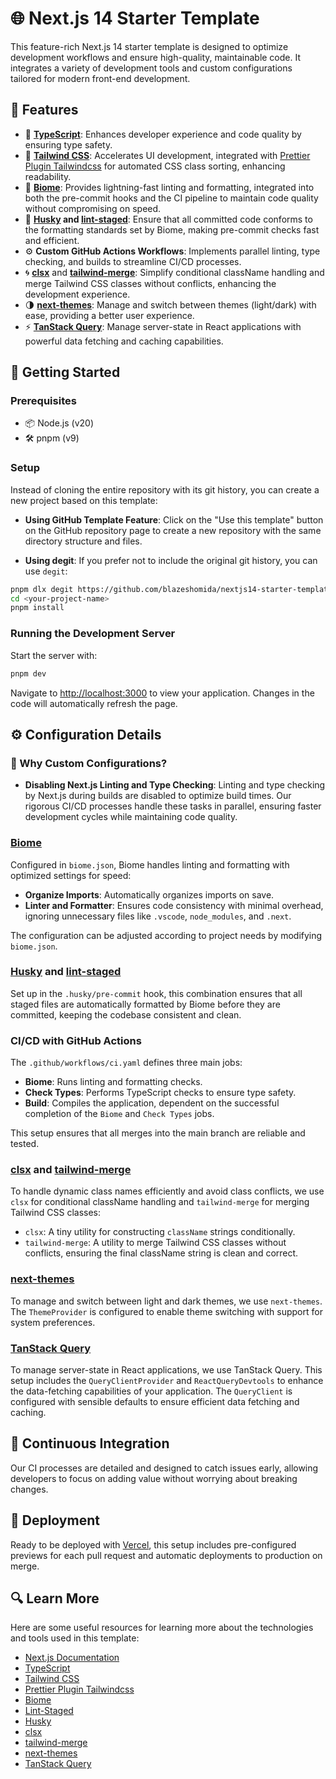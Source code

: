 # 🌐 Next.js 14 Starter Template

This feature-rich Next.js 14 starter template is designed to optimize development workflows and ensure high-quality, maintainable code. It integrates a variety of development tools and custom configurations tailored for modern front-end development.

## 🚀 Features

- 📏 **[TypeScript](https://www.typescriptlang.org/docs/)**: Enhances developer experience and code quality by ensuring type safety.
- 🎨 **[Tailwind CSS](https://tailwindcss.com/docs)**: Accelerates UI development, integrated with [Prettier Plugin Tailwindcss](https://github.com/tailwindlabs/prettier-plugin-tailwindcss) for automated CSS class sorting, enhancing readability.
- 🌿 **[Biome](https://biomejs.dev/guides/getting-started/)**: Provides lightning-fast linting and formatting, integrated into both the pre-commit hooks and the CI pipeline to maintain code quality without compromising on speed.
- 🐶 **[Husky](https://typicode.github.io/husky/get-started.html) and [lint-staged](https://github.com/lint-staged/lint-staged?tab=readme-ov-file#examples)**: Ensure that all committed code conforms to the formatting standards set by Biome, making pre-commit checks fast and efficient.
- ⚙️ **Custom GitHub Actions Workflows**: Implements parallel linting, type checking, and builds to streamline CI/CD processes.
- 🌀 **[clsx](https://github.com/lukeed/clsx)** and **[tailwind-merge](https://github.com/dcastil/tailwind-merge)**: Simplify conditional className handling and merge Tailwind CSS classes without conflicts, enhancing the development experience.
- 🌗 **[next-themes](https://github.com/pacocoursey/next-themes)**: Manage and switch between themes (light/dark) with ease, providing a better user experience.
- ⚡ **[TanStack Query](https://tanstack.com/query/v5/docs/overview)**: Manage server-state in React applications with powerful data fetching and caching capabilities.

## 🌟 Getting Started

### Prerequisites

- 📦 Node.js (v20)
- 🛠️ pnpm (v9)

### Setup

Instead of cloning the entire repository with its git history, you can create a new project based on this template:

- **Using GitHub Template Feature**: Click on the "Use this template" button on the GitHub repository page to create a new repository with the same directory structure and files.

- **Using degit**: If you prefer not to include the original git history, you can use `degit`:

```bash
pnpm dlx degit https://github.com/blazeshomida/nextjs14-starter-template <your-project-name>
cd <your-project-name>
pnpm install
```

### Running the Development Server

Start the server with:

```bash
pnpm dev
```

Navigate to [http://localhost:3000](http://localhost:3000) to view your application. Changes in the code will automatically refresh the page.

## ⚙️ Configuration Details

### 🔧 Why Custom Configurations?

- **Disabling Next.js Linting and Type Checking**: Linting and type checking by Next.js during builds are disabled to optimize build times. Our rigorous CI/CD processes handle these tasks in parallel, ensuring faster development cycles while maintaining code quality.

### [Biome](https://biomejs.dev/guides/getting-started/)

Configured in `biome.json`, Biome handles linting and formatting with optimized settings for speed:

- **Organize Imports**: Automatically organizes imports on save.
- **Linter and Formatter**: Ensures code consistency with minimal overhead, ignoring unnecessary files like `.vscode`, `node_modules`, and `.next`.

The configuration can be adjusted according to project needs by modifying `biome.json`.

### [Husky](https://typicode.github.io/husky/get-started.html) and [lint-staged](https://github.com/lint-staged/lint-staged?tab=readme-ov-file#examples)

Set up in the `.husky/pre-commit` hook, this combination ensures that all staged files are automatically formatted by Biome before they are committed, keeping the codebase consistent and clean.

### CI/CD with GitHub Actions

The `.github/workflows/ci.yaml` defines three main jobs:

- **Biome**: Runs linting and formatting checks.
- **Check Types**: Performs TypeScript checks to ensure type safety.
- **Build**: Compiles the application, dependent on the successful completion of the `Biome` and `Check Types` jobs.

This setup ensures that all merges into the main branch are reliable and tested.

### [clsx](https://github.com/lukeed/clsx) and [tailwind-merge](https://github.com/dcastil/tailwind-merge)

To handle dynamic class names efficiently and avoid class conflicts, we use `clsx` for conditional className handling and `tailwind-merge` for merging Tailwind CSS classes:

- `clsx`: A tiny utility for constructing `className` strings conditionally.
- `tailwind-merge`: A utility to merge Tailwind CSS classes without conflicts, ensuring the final className string is clean and correct.

### [next-themes](https://github.com/pacocoursey/next-themes)

To manage and switch between light and dark themes, we use `next-themes`. The `ThemeProvider` is configured to enable theme switching with support for system preferences.

### [TanStack Query](https://tanstack.com/query/v5/docs/overview)

To manage server-state in React applications, we use TanStack Query. This setup includes the `QueryClientProvider` and `ReactQueryDevtools` to enhance the data-fetching capabilities of your application. The `QueryClient` is configured with sensible defaults to ensure efficient data fetching and caching.

## 🔄 Continuous Integration

Our CI processes are detailed and designed to catch issues early, allowing developers to focus on adding value without worrying about breaking changes.

## 🚀 Deployment

Ready to be deployed with [Vercel](https://vercel.com/new), this setup includes pre-configured previews for each pull request and automatic deployments to production on merge.

## 🔍 Learn More

Here are some useful resources for learning more about the technologies and tools used in this template:

- [Next.js Documentation](https://nextjs.org/docs)
- [TypeScript](https://www.typescriptlang.org/docs/)
- [Tailwind CSS](https://tailwindcss.com/docs)
- [Prettier Plugin Tailwindcss](https://github.com/tailwindlabs/prettier-plugin-tailwindcss)
- [Biome](https://biomejs.dev/guides/getting-started/)
- [Lint-Staged](https://github.com/lint-staged/lint-staged?tab=readme-ov-file#examples)
- [Husky](https://typicode.github.io/husky/get-started.html)
- [clsx](https://github.com/lukeed/clsx)
- [tailwind-merge](https://github.com/dcastil/tailwind-merge)
- [next-themes](https://github.com/pacocoursey/next-themes)
- [TanStack Query](https://tanstack.com/query/v5/docs/overview)
